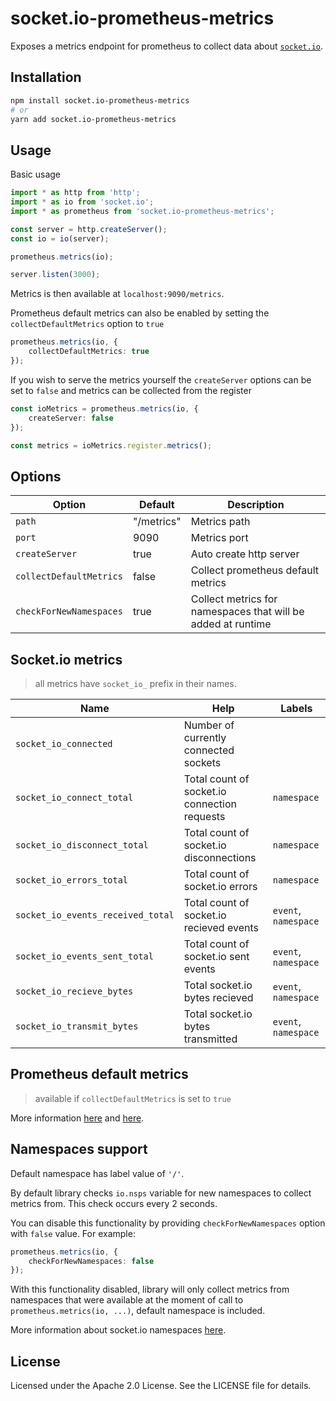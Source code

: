 # socket.io-prometheus-metrics

Exposes a metrics endpoint for prometheus to collect data about [`socket.io`](https://github.com/socketio/socket.io).

## Installation

```bash
npm install socket.io-prometheus-metrics
# or
yarn add socket.io-prometheus-metrics
```

## Usage

Basic usage

```ts
import * as http from 'http';
import * as io from 'socket.io';
import * as prometheus from 'socket.io-prometheus-metrics';

const server = http.createServer();
const io = io(server);

prometheus.metrics(io);

server.listen(3000);
```
Metrics is then available at `localhost:9090/metrics`.

Prometheus default metrics can also be enabled by setting the `collectDefaultMetrics` option to `true`

```ts
prometheus.metrics(io, {
    collectDefaultMetrics: true
});
```

If you wish to serve the metrics yourself the `createServer` options can be set to `false` and metrics can be collected from the register
```ts
const ioMetrics = prometheus.metrics(io, {
    createServer: false
});

const metrics = ioMetrics.register.metrics();
```

## Options

| Option                    | Default       | Description                                                  |
| ------------------------- | --------------| ------------------------------------------------------------ |
| `path`                    | "/metrics"    | Metrics path                                                 |
| `port`                    | 9090          | Metrics port                                                 |
| `createServer`            | true          | Auto create http server                                      |
| `collectDefaultMetrics`   | false         | Collect prometheus default metrics                           |
| `checkForNewNamespaces`   | true          | Collect metrics for namespaces that will be added at runtime |

## Socket.io metrics

> all metrics have `socket_io_` prefix in their names.

| Name                              | Help                                         | Labels               |
| --------------------------------- | ---------------------------------------------| -------------------  |
| `socket_io_connected`             | Number of currently connected sockets        |                      |
| `socket_io_connect_total`         | Total count of socket.io connection requests | `namespace`          |
| `socket_io_disconnect_total`      | Total count of socket.io disconnections      | `namespace`          |
| `socket_io_errors_total`          | Total count of socket.io errors              | `namespace`          |
| `socket_io_events_received_total` | Total count of socket.io recieved events     | `event`, `namespace` |
| `socket_io_events_sent_total`     | Total count of socket.io sent events         | `event`, `namespace` |
| `socket_io_recieve_bytes`         | Total socket.io bytes recieved               | `event`, `namespace` |
| `socket_io_transmit_bytes`        | Total socket.io bytes transmitted            | `event`, `namespace` |

## Prometheus default metrics
> available if `collectDefaultMetrics` is set to `true`

More information [here](https://github.com/siimon/prom-client#default-metrics) and [here](https://prometheus.io/docs/instrumenting/writing_clientlibs/#standard-and-runtime-collectors).

## Namespaces support

Default namespace has label value of `'/'`.

By default library checks `io.nsps` variable for new namespaces to collect metrics from. This check occurs every 2 seconds. 

You can disable this functionality by providing `checkForNewNamespaces` option with `false` value.
For example:

```ts
prometheus.metrics(io, {
    checkForNewNamespaces: false
});
```

With this functionality disabled, library will only collect metrics from namespaces that 
were available at the moment of call to `prometheus.metrics(io, ...)`, 
default namespace is included.  

More information about socket.io namespaces [here](https://socket.io/docs/rooms-and-namespaces).   

## License

Licensed under the Apache 2.0 License. See the LICENSE file for details.